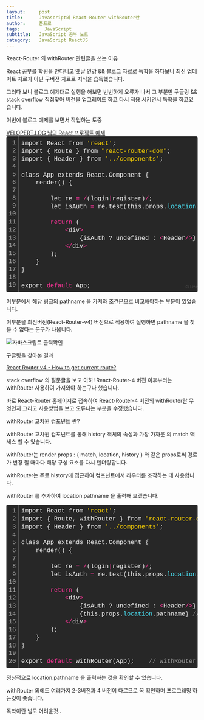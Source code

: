 ```yaml
---
layout:     post
title:      Javascript의 React-Router withRouter란
author:     쭌프로
tags: 		  JavaScript
subtitle:   JavaScript 공부 노트
category:   JavaScript ReactJS
---
```

<!-- Start Writing Below in Markdown -->

<div class="box">
  <div class="small-title">React-Router 의 withRouter 관련글을 쓰는 이유</div>
  <p>React 공부를 학원을 안다니고 옛날 인강 && 블로그 자료로 독학을 하다보니 최신 업데이트 자료가 아닌 구버전 자료로 지식을 습득했습니다.</p>
  <p>그러다 보니 블로그 예제대로 실행을 해보면 빈번하게 오류가 나서 그 부분만 구글링 && stack overflow 직접찾아 버전을 업그레이드 하고 다시 적용 시키면서 독학을 하고있습니다.</p>
  <p>이번에 블로그 예제를 보면서 작업하는 도중</p>
  <div class="pro-txt">
    <a href="https://velopert.com/1954" target="_balnk">VELOPERT.LOG 님의 React 프로젝트 예제</a>
  </div>
  <div class="colorscripter-code" style="color:#f0f0f0; font-family:Consolas, 'Liberation Mono', Menlo, Courier, monospace !important; position:relative !important; overflow:auto"><table class="colorscripter-code-table" style="margin:0; padding:0; border:none; background-color:#272727; border-radius:4px;" cellspacing="0" cellpadding="0"><tr><td style="padding:6px; border-right:2px solid #4f4f4f"><div style="margin:0; padding:0; word-break:normal; text-align:right; color:#aaa; font-family:Consolas, 'Liberation Mono', Menlo, Courier, monospace !important; line-height:130%"><div style="line-height:130%">1</div><div style="line-height:130%">2</div><div style="line-height:130%">3</div><div style="line-height:130%">4</div><div style="line-height:130%">5</div><div style="line-height:130%">6</div><div style="line-height:130%">7</div><div style="line-height:130%">8</div><div style="line-height:130%">9</div><div style="line-height:130%">10</div><div style="line-height:130%">11</div><div style="line-height:130%">12</div><div style="line-height:130%">13</div><div style="line-height:130%">14</div><div style="line-height:130%">15</div><div style="line-height:130%">16</div><div style="line-height:130%">17</div><div style="line-height:130%">18</div><div style="line-height:130%">19</div></div></td><td style="padding:6px 0"><div style="margin:0; padding:0; color:#f0f0f0; font-family:Consolas, 'Liberation Mono', Menlo, Courier, monospace !important; line-height:130%"><div style="padding:0 6px; white-space:pre; line-height:130%">import&nbsp;React&nbsp;from&nbsp;<span style="color:#ffd500">'react'</span>;</div><div style="padding:0 6px; white-space:pre; line-height:130%">import&nbsp;{&nbsp;Route&nbsp;}&nbsp;from&nbsp;<span style="color:#ffd500">"react-router-dom"</span>;</div><div style="padding:0 6px; white-space:pre; line-height:130%">import&nbsp;{&nbsp;Header&nbsp;}&nbsp;from&nbsp;<span style="color:#ffd500">'../components'</span>;</div><div style="padding:0 6px; white-space:pre; line-height:130%">&nbsp;</div><div style="padding:0 6px; white-space:pre; line-height:130%">class&nbsp;App&nbsp;extends&nbsp;React.Component&nbsp;{</div><div style="padding:0 6px; white-space:pre; line-height:130%">&nbsp;&nbsp;&nbsp;&nbsp;render()&nbsp;{</div><div style="padding:0 6px; white-space:pre; line-height:130%">&nbsp;</div><div style="padding:0 6px; white-space:pre; line-height:130%">&nbsp;&nbsp;&nbsp;&nbsp;&nbsp;&nbsp;&nbsp;&nbsp;let&nbsp;re&nbsp;<span style="color:#0086b3"></span><span style="color:#ff3399">=</span>&nbsp;<span style="color:#0086b3"></span><span style="color:#ff3399">/</span>(login<span style="color:#0086b3"></span><span style="color:#ff3399">|</span>register)<span style="color:#0086b3"></span><span style="color:#ff3399">/</span>;</div><div style="padding:0 6px; white-space:pre; line-height:130%">&nbsp;&nbsp;&nbsp;&nbsp;&nbsp;&nbsp;&nbsp;&nbsp;let&nbsp;isAuth&nbsp;<span style="color:#0086b3"></span><span style="color:#ff3399">=</span>&nbsp;re.test(this.props.<span style="color:#4be6fa">location</span>.pathname);</div><div style="padding:0 6px; white-space:pre; line-height:130%">&nbsp;</div><div style="padding:0 6px; white-space:pre; line-height:130%">&nbsp;&nbsp;&nbsp;&nbsp;&nbsp;&nbsp;&nbsp;&nbsp;<span style="color:#ff3399">return</span>&nbsp;(</div><div style="padding:0 6px; white-space:pre; line-height:130%">&nbsp;&nbsp;&nbsp;&nbsp;&nbsp;&nbsp;&nbsp;&nbsp;&nbsp;&nbsp;&nbsp;&nbsp;<span style="color:#0086b3"></span><span style="color:#ff3399">&lt;</span>div<span style="color:#0086b3"></span><span style="color:#ff3399">&gt;</span></div><div style="padding:0 6px; white-space:pre; line-height:130%">&nbsp;&nbsp;&nbsp;&nbsp;&nbsp;&nbsp;&nbsp;&nbsp;&nbsp;&nbsp;&nbsp;&nbsp;&nbsp;&nbsp;&nbsp;&nbsp;{isAuth&nbsp;?&nbsp;undefined&nbsp;:&nbsp;<span style="color:#0086b3"></span><span style="color:#ff3399">&lt;</span>Header<span style="color:#0086b3"></span><span style="color:#ff3399">/</span><span style="color:#0086b3"></span><span style="color:#ff3399">&gt;</span>}</div><div style="padding:0 6px; white-space:pre; line-height:130%">&nbsp;&nbsp;&nbsp;&nbsp;&nbsp;&nbsp;&nbsp;&nbsp;&nbsp;&nbsp;&nbsp;&nbsp;<span style="color:#0086b3"></span><span style="color:#ff3399">&lt;</span><span style="color:#0086b3"></span><span style="color:#ff3399">/</span>div<span style="color:#0086b3"></span><span style="color:#ff3399">&gt;</span></div><div style="padding:0 6px; white-space:pre; line-height:130%">&nbsp;&nbsp;&nbsp;&nbsp;&nbsp;&nbsp;&nbsp;&nbsp;);</div><div style="padding:0 6px; white-space:pre; line-height:130%">&nbsp;&nbsp;&nbsp;&nbsp;}</div><div style="padding:0 6px; white-space:pre; line-height:130%">}</div><div style="padding:0 6px; white-space:pre; line-height:130%">&nbsp;</div><div style="padding:0 6px; white-space:pre; line-height:130%">export&nbsp;<span style="color:#ff3399">default</span>&nbsp;App;</div></div><div style="text-align:right; margin-top:-13px; margin-right:5px; font-size:9px; font-style:italic"><a href="http://colorscripter.com/info#e" target="_blank" style="color:#4f4f4f; text-decoration:none">Colored by Color Scripter</a></div></td><td style="vertical-align:bottom; padding:0 2px 4px 0"><a href="http://colorscripter.com/info#e" target="_blank" style="text-decoration:none; color:white"><span style="font-size:9px; word-break:normal; background-color:#4f4f4f; color:white; border-radius:10px; padding:1px">cs</span></a></td></tr></table></div>
  <p>이부분에서 해당 링크의 pathname 을 가져와 조건문으로 비교해야하는 부분이 있었습니다.</p>
  <p>이부분을 최신버전(React-Router-v4) 버전으로 적용하여 실행하면 pathname 을 찾을 수 없다는 문구가 나옵니다.</p>
  <div class="img-box">
    <img src="{{ site.url }}/img/2019-1-18-1.png" alt="자바스크립트 출력확인" />
  </div>
  <p>구글링을 찾아본 결과</p>
  <div class="pro-txt">
    <a href="https://stackoverflow.com/questions/42253277/react-router-v4-how-to-get-current-route" target="_balnk">
      React Router v4 - How to get current route?
    </a>
  </div>
  <p>stack overflow 의 질문글을 보고 아하! React-Router-4 버전 이후부터는 withRouter 사용하여 가져와야 하는구나 했습니다.</p>
  <p>바로 React-Router 홈페이지로 접속하여 React-Router-4 버전의 withRouter란 무엇인지 그리고 사용방법을 보고 오류나는 부분을 수정했습니다.</p>
</div>

<div class="box">
  <div class="small-title">withRouter 고차원 컴포넌트 란?</div>
  <p>withRouter 고차원 컴포넌트를 통해 history 객체의 속성과 가장 가까운 <Route> 의 match 액세스 할 수 있습니다.</p>
  <p>withRouter는 <Route> render props : { match, location, history } 와 같은 props로써 경로가 변경 될 때마다 해당 구성 요소를 다시 렌더링합니다.</p>
  <p>withRouter는 주로 history에 접근하여 컴포넌트에서 라우터를 조작하는 데 사용합니다.</p>
</div>

<div class="box">
  <p>withRouter 를 추가하여 location.pathname 을 출력해 보겠습니다.</p>
  <div class="colorscripter-code" style="color:#f0f0f0; font-family:Consolas, 'Liberation Mono', Menlo, Courier, monospace !important; position:relative !important; overflow:auto"><table class="colorscripter-code-table" style="margin:0; padding:0; border:none; background-color:#272727; border-radius:4px;" cellspacing="0" cellpadding="0"><tr><td style="padding:6px; border-right:2px solid #4f4f4f"><div style="margin:0; padding:0; word-break:normal; text-align:right; color:#aaa; font-family:Consolas, 'Liberation Mono', Menlo, Courier, monospace !important; line-height:130%"><div style="line-height:130%">1</div><div style="line-height:130%">2</div><div style="line-height:130%">3</div><div style="line-height:130%">4</div><div style="line-height:130%">5</div><div style="line-height:130%">6</div><div style="line-height:130%">7</div><div style="line-height:130%">8</div><div style="line-height:130%">9</div><div style="line-height:130%">10</div><div style="line-height:130%">11</div><div style="line-height:130%">12</div><div style="line-height:130%">13</div><div style="line-height:130%">14</div><div style="line-height:130%">15</div><div style="line-height:130%">16</div><div style="line-height:130%">17</div><div style="line-height:130%">18</div><div style="line-height:130%">19</div><div style="line-height:130%">20</div></div></td><td style="padding:6px 0"><div style="margin:0; padding:0; color:#f0f0f0; font-family:Consolas, 'Liberation Mono', Menlo, Courier, monospace !important; line-height:130%"><div style="padding:0 6px; white-space:pre; line-height:130%">import&nbsp;React&nbsp;from&nbsp;<span style="color:#ffd500">'react'</span>;</div><div style="padding:0 6px; white-space:pre; line-height:130%">import&nbsp;{&nbsp;Route,&nbsp;withRouter&nbsp;}&nbsp;from&nbsp;<span style="color:#ffd500">"react-router-dom"</span>;&nbsp;&nbsp;&nbsp;&nbsp;<span style="color:#999999">//&nbsp;withRouter&nbsp;를&nbsp;추가</span></div><div style="padding:0 6px; white-space:pre; line-height:130%">import&nbsp;{&nbsp;Header&nbsp;}&nbsp;from&nbsp;<span style="color:#ffd500">'../components'</span>;</div><div style="padding:0 6px; white-space:pre; line-height:130%">&nbsp;</div><div style="padding:0 6px; white-space:pre; line-height:130%">class&nbsp;App&nbsp;extends&nbsp;React.Component&nbsp;{</div><div style="padding:0 6px; white-space:pre; line-height:130%">&nbsp;&nbsp;&nbsp;&nbsp;render()&nbsp;{</div><div style="padding:0 6px; white-space:pre; line-height:130%">&nbsp;</div><div style="padding:0 6px; white-space:pre; line-height:130%">&nbsp;&nbsp;&nbsp;&nbsp;&nbsp;&nbsp;&nbsp;&nbsp;let&nbsp;re&nbsp;<span style="color:#0086b3"></span><span style="color:#ff3399">=</span>&nbsp;<span style="color:#0086b3"></span><span style="color:#ff3399">/</span>(login<span style="color:#0086b3"></span><span style="color:#ff3399">|</span>register)<span style="color:#0086b3"></span><span style="color:#ff3399">/</span>;</div><div style="padding:0 6px; white-space:pre; line-height:130%">&nbsp;&nbsp;&nbsp;&nbsp;&nbsp;&nbsp;&nbsp;&nbsp;let&nbsp;isAuth&nbsp;<span style="color:#0086b3"></span><span style="color:#ff3399">=</span>&nbsp;re.test(this.props.<span style="color:#4be6fa">location</span>.pathname);</div><div style="padding:0 6px; white-space:pre; line-height:130%">&nbsp;</div><div style="padding:0 6px; white-space:pre; line-height:130%">&nbsp;&nbsp;&nbsp;&nbsp;&nbsp;&nbsp;&nbsp;&nbsp;<span style="color:#ff3399">return</span>&nbsp;(</div><div style="padding:0 6px; white-space:pre; line-height:130%">&nbsp;&nbsp;&nbsp;&nbsp;&nbsp;&nbsp;&nbsp;&nbsp;&nbsp;&nbsp;&nbsp;&nbsp;<span style="color:#0086b3"></span><span style="color:#ff3399">&lt;</span>div<span style="color:#0086b3"></span><span style="color:#ff3399">&gt;</span></div><div style="padding:0 6px; white-space:pre; line-height:130%">&nbsp;&nbsp;&nbsp;&nbsp;&nbsp;&nbsp;&nbsp;&nbsp;&nbsp;&nbsp;&nbsp;&nbsp;&nbsp;&nbsp;&nbsp;&nbsp;{isAuth&nbsp;?&nbsp;undefined&nbsp;:&nbsp;<span style="color:#0086b3"></span><span style="color:#ff3399">&lt;</span>Header<span style="color:#0086b3"></span><span style="color:#ff3399">/</span><span style="color:#0086b3"></span><span style="color:#ff3399">&gt;</span>}</div><div style="padding:0 6px; white-space:pre; line-height:130%">&nbsp;&nbsp;&nbsp;&nbsp;&nbsp;&nbsp;&nbsp;&nbsp;&nbsp;&nbsp;&nbsp;&nbsp;&nbsp;&nbsp;&nbsp;&nbsp;{this.props.<span style="color:#4be6fa">location</span>.pathname}&nbsp;<span style="color:#999999">//&nbsp;정상적으로&nbsp;pathname&nbsp;을&nbsp;출력하는것을&nbsp;확인할&nbsp;수&nbsp;있습니다.</span></div><div style="padding:0 6px; white-space:pre; line-height:130%">&nbsp;&nbsp;&nbsp;&nbsp;&nbsp;&nbsp;&nbsp;&nbsp;&nbsp;&nbsp;&nbsp;&nbsp;<span style="color:#0086b3"></span><span style="color:#ff3399">&lt;</span><span style="color:#0086b3"></span><span style="color:#ff3399">/</span>div<span style="color:#0086b3"></span><span style="color:#ff3399">&gt;</span></div><div style="padding:0 6px; white-space:pre; line-height:130%">&nbsp;&nbsp;&nbsp;&nbsp;&nbsp;&nbsp;&nbsp;&nbsp;);</div><div style="padding:0 6px; white-space:pre; line-height:130%">&nbsp;&nbsp;&nbsp;&nbsp;}</div><div style="padding:0 6px; white-space:pre; line-height:130%">}</div><div style="padding:0 6px; white-space:pre; line-height:130%">&nbsp;</div><div style="padding:0 6px; white-space:pre; line-height:130%">export&nbsp;<span style="color:#ff3399">default</span>&nbsp;withRouter(App);&nbsp;&nbsp;&nbsp;&nbsp;<span style="color:#999999">//&nbsp;withRouter&nbsp;를&nbsp;추가</span></div></div></td><td style="vertical-align:bottom; padding:0 2px 4px 0"><a href="http://colorscripter.com/info#e" target="_blank" style="text-decoration:none; color:white"><span style="font-size:9px; word-break:normal; background-color:#4f4f4f; color:white; border-radius:10px; padding:1px">cs</span></a></td></tr></table></div>
  <p>정상적으로 location.pathname 을 출력하는 것을 확인할 수 있습니다.</p>
  <p>withRouter 외에도 여러가지 2-3버전과 4 버전이 다르므로 꼭 확인하며 프로그래밍 하는것이 좋습니다.</p>
  <p>독학이란 넘모 어려운것..</p>
</div>
